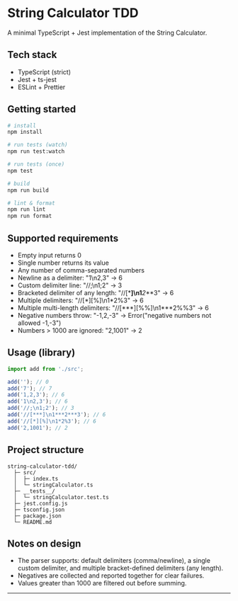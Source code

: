 # String Calculator TDD

A minimal TypeScript + Jest implementation of the String Calculator.

## Tech stack

- TypeScript (strict)
- Jest + ts-jest
- ESLint + Prettier

## Getting started

```bash
# install
npm install

# run tests (watch)
npm run test:watch

# run tests (once)
npm test

# build
npm run build

# lint & format
npm run lint
npm run format
```

## Supported requirements

- Empty input returns 0
- Single number returns its value
- Any number of comma-separated numbers
- Newline as a delimiter: "1\n2,3" → 6
- Custom delimiter line: "//;\n1;2" → 3
- Bracketed delimiter of any length: "//[***]\n1**_2_**3" → 6
- Multiple delimiters: "//[\*][%]\n1\*2%3" → 6
- Multiple multi-length delimiters: "//[\*\*\*][%%]\n1\*\*\*2%%3" → 6
- Negative numbers throw: "-1,2,-3" → Error("negative numbers not allowed -1,-3")
- Numbers > 1000 are ignored: "2,1001" → 2

## Usage (library)

```ts
import add from './src';

add(''); // 0
add('7'); // 7
add('1,2,3'); // 6
add('1\n2,3'); // 6
add('//;\n1;2'); // 3
add('//[***]\n1***2***3'); // 6
add('//[*][%]\n1*2%3'); // 6
add('2,1001'); // 2
```

## Project structure

```
string-calculator-tdd/
  ├─ src/
  │  ├─ index.ts
  │  └─ stringCalculator.ts
  ├─ __tests__/
  │  └─ stringCalculator.test.ts
  ├─ jest.config.js
  ├─ tsconfig.json
  ├─ package.json
  └─ README.md
```

## Notes on design

- The parser supports: default delimiters (comma/newline), a single custom delimiter, and multiple bracket-defined delimiters (any length).
- Negatives are collected and reported together for clear failures.
- Values greater than 1000 are filtered out before summing.

---
